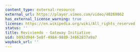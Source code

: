 ```yaml
---
content_type: external-resource
external_url: https://player.vimeo.com/video/40269862
has_external_license_warning: true
license: https://en.wikipedia.org/wiki/All_rights_reserved
status: ''
title: Reviviendo - Gateway Initiative
uid: b992d944-5e8f-4984-9889-34662837a9a7
wayback_url: ''
---
```

